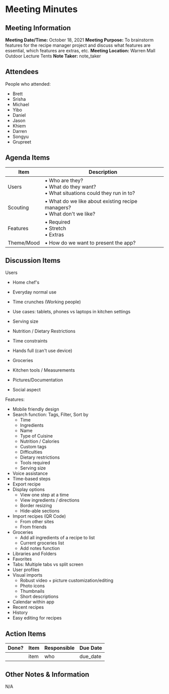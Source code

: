 # Meeting Minutes
## Meeting Information
**Meeting Date/Time:** October 18, 2021 
**Meeting Purpose:** To brainstorm features for the recipe manager project and discuss what features are essential, which features are extras, etc. 
**Meeting Location:** Warren Mall Outdoor Lecture Tents
**Note Taker:** note_taker  

## Attendees
People who attended:
- Brett
- Srisha
- Michael
- Yibo
- Daniel
- Jason
- Khiem
- Darren
- Songyu
- Grupreet

## Agenda Items

Item | Description
---- | ----
Users | • Who are they? <br>• What do they want? <br>• What situations could they run in to?
Scouting | • What do we like about existing recipe managers? <br> • What don't we like?
Features | • Required <br>• Stretch <br>• Extras
Theme/Mood | • How do we want to present the app?

## Discussion Items
Users 
- Home chef's
- Everyday normal use
- Time crunches (Working people)

- Use cases: tablets, phones vs laptops in kitchen settings
- Serving size
- Nutrition / Dietary Restrictions
- Time constraints
- Hands full (can't use device)
- Groceries
- Kitchen tools / Measurements
- Pictures/Documentation
- Social aspect

Features:
- Mobile friendly design
- Search function: Tags, Filter, Sort by
    - Time
    - Ingredients
    - Name
    - Type of Cuisine
    - Nutrition / Calories
    - Custom tags
    - Difficulties
    - Dietary restrictions
    - Tools required
    - Serving size
- Voice assistance
- Time-based steps
- Export recipe
- Display options
    - View one step at a time
    - View ingredients / directions
    - Border resizing
    - Hide-able sections
- Import recipes (QR Code)
    - From other sites
    - From friends
- Groceries
    - Add all ingredients of a recipe to list
    - Current groceries list
    - Add notes function
- Libraries and Folders
- Favorites
- Tabs: Multiple tabs vs split screen
- User profiles
- Visual imports
    - Robust video + picture customization/editing
    - Photo icons
    - Thumbnails
    - Short descriptions
- Calendar within app
- Recent recipes
- History
- Easy editing for recipes 





## Action Items
| Done? | Item | Responsible | Due Date |
| ---- | ---- | ---- | ---- |
| | item | who | due_date |

## Other Notes & Information
N/A
